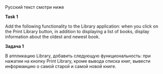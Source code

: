 Русский текст смотри ниже

**Task 1**

Add the following functionality to the Library application: when you click on the Print Library button, in addition to displaying a list of books, display information about the oldest and newest book.

**Задача 1**

В аппликацию Library, добавить следующую функциональность: при нажатии на кнопку Print Library, кроме вывода списка книг, вывести информаицию о самой старой и самой новой книге.